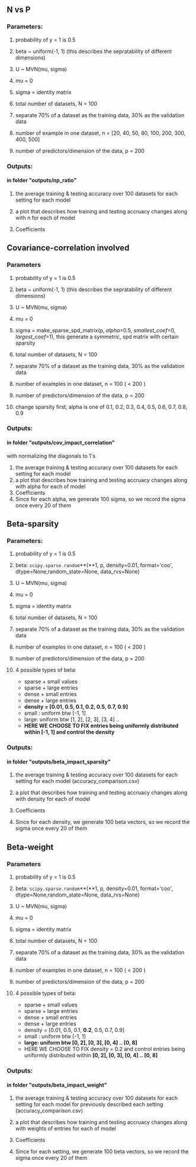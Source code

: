 ## N vs P

### Parameters:

1. probability of y = 1 is 0.5

2. beta ~ uniform(-1, 1) (this describes the sepratability of different dimensions)
3. U ~ MVN(mu, sigma)
4. mu = 0
5. sigma = identity matrix
6. total number of datasets, N = 100
7. separate 70% of a dataset as the training data, 30% as the validation data

6. number of example in one dataset, n = [20, 40, 50, 80, 100, 200, 300, 400, 500]

8. number of predictors/dimension of the data, p = 200

### Outputs: 

#### in folder "outputs/np_ratio"

1. the average training & testing accuracy over 100 datasets for each setting for each model
2. a plot that describes how training and testing accruacy changes along with n for each of model

3. Coefficients



## Covariance-correlation involved

### Parameters

1. probability of y = 1 is 0.5

2. beta ~ uniform(-1, 1) (this describes the sepratability of different dimensions)
3. U ~ MVN(mu, sigma)
4. mu = 0
5. sigma = make_sparse_spd_matrix(p, *alpha*=0.5, *smallest_coef*=0, *largest_coef*=1), this generate a symmetric, spd matrix with certain sparsity
6. total number of datasets, N = 100
7. separate 70% of a dataset as the training data, 30% as the validation data
8. number of examples in one dataset, n = 100 ( < 200 )
9. number of predictors/dimension of the data, p = 200

10. change sparsity first, alpha is one of 0.1, 0.2, 0.3, 0.4, 0.5, 0.6, 0.7, 0.8, 0.9

### Outputs:

#### in folder "outputs/cov_impact_correlation"

with normalizing the diagonals to 1's

1. the average training & testing accuracy over 100 datasets for each setting for each model
2. a plot that describes how training and testing accruacy changes along with alpha for each of model
3. Coefficients
4. Since for each alpha, we generate 100 sigma, so we record the sigma once every 20 of them



## Beta-sparsity

### Parameters:

1. probability of y = 1 is 0.5

2. beta: `scipy.sparse.random`**(**1, p, density=0.01,  format='coo', dtype=None,random_state=None, data_rvs=None)
3. U ~ MVN(mu, sigma)
4. mu = 0
5. sigma = identity matrix
6. total number of datasets, N = 100
7. separate 70% of a dataset as the training data, 30% as the validation data
8. number of examples in one dataset, n = 100 ( < 200 )
9. number of predictors/dimension of the data, p = 200

10. 4 possible types of beta:
    - sparse + small values
    - sparse + large entries
    - dense + small entries
    - dense + large entries
    - **density = [0.01, 0.5, 0.1, 0.2, 0.5, 0.7, 0.9]**
    - small : uniform btw [-1, 1]
    - large: uniform btw [1, 2], [2, 3], [3, 4] .. 
    - **HERE WE CHOOSE TO FIX entries being uniformly distributed within [-1, 1] and control the density**

### Outputs:

#### in folder "outputs/beta_impact_sparsity"

1. the average training & testing accuracy over 100 datasets for each setting for each model (accuracy_comparison.csv)
2. a plot that describes how training and testing accruacy changes along with density for each of model

3. Coefficients
4. Since for each density, we generate 100 beta vectors, so we record the sigma once every 20 of them



## Beta-weight

### Parameters

1. probability of y = 1 is 0.5

2. beta: `scipy.sparse.random`**(**1, p, density=0.01,  format='coo', dtype=None,random_state=None, data_rvs=None)
3. U ~ MVN(mu, sigma)
4. mu = 0
5. sigma = identity matrix
6. total number of datasets, N = 100
7. separate 70% of a dataset as the training data, 30% as the validation data
8. number of examples in one dataset, n = 100 ( < 200 )
9. number of predictors/dimension of the data, p = 200

10. 4 possible types of beta:
    - sparse + small values
    - sparse + large entries
    - dense + small entries
    - dense + large entries
    - density = [0.01, 0.5, 0.1, **0.2**, 0.5, 0.7, 0.9]
    - small : uniform btw [-1, 1]
    - **large: uniform btw [0, 2], [0, 3], [0, 4] .. [0, 8]**
    - HERE WE CHOOSE TO FIX density = 0.2 and control entries being uniformly distributed within  **[0, 2], [0, 3], [0, 4] .. [0, 8]**

### Outputs:

#### in folder "outputs/beta_impact_weight"

1. the average training & testing accuracy over 100 datasets for each setting for each model for previously described each setting (accuracy_comparison.csv)
2. a plot that describes how training and testing accruacy changes along with weights of entries for each of model

3. Coefficients
4. Since for each setting, we generate 100 beta vectors, so we record the sigma once every 20 of them

